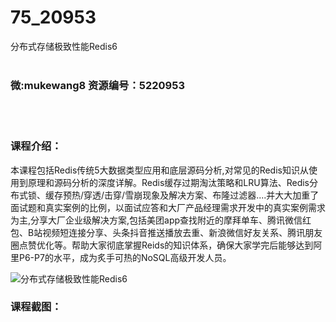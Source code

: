# 75_20953
分布式存储极致性能Redis6
<br/></br>
<h3>微:mukewang8 资源编号：5220953</h3>
<br/></br>
<h3>课程介绍：</h3>
<p>本课程包括Redis传统5大数据类型应用和底层源码分析,对常见的Redis知识从使用到原理和源码分析的深度详解。Redis缓存过期淘汰策略和LRU算法、Redis分布式锁、缓存预热/穿透/击穿/雪崩现象及解决方案、布隆过滤器....并大大加重了面试题和真实案例的比例，以面试应答和大厂产品经理需求开发中的真实案例需求为主,分享大厂企业级解决方案,包括美团app查找附近的摩拜单车、腾讯微信红包、B站视频短连接分享、头条抖音推送播放去重、新浪微信好友关系、腾讯朋友圈点赞优化等。帮助大家彻底掌握Reids的知识体系，确保大家学完后能够达到阿里P6-P7的水平，成为炙手可热的NoSQL高级开发人员。</p>
<p><img src="https://www.ko996.com/wp-content/uploads/img/2021/09/1-300x232.png" alt="分布式存储极致性能Redis6"></p>
<div class="info-desc">
<h3>课程截图：</h3>
<p>&nbsp;</p>


			
</div>
